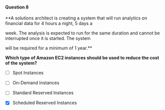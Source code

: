 #### Question  8


**A solutions architect is creating a system that will run analytics on financial data for 4 hours a night, 5 days a

week. The analysis is expected to run for the same duration and cannot be interrupted once it is started. The system

will be required for a minimum of 1 year.**


**Which type of Amazon EC2 instances should be used to reduce the cost of the system?**


- [ ] Spot Instances


- [ ] On-Demand Instances


- [ ] Standard Reserved Instances


- [x] Scheduled Reserved Instances


